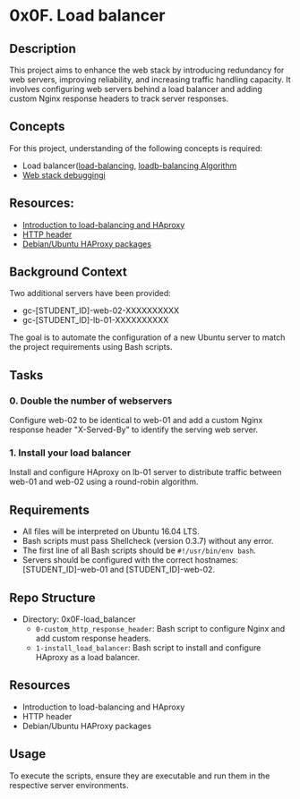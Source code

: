 # 0x0F. Load balancer

## Description
This project aims to enhance the web stack by introducing redundancy for web servers, improving reliability, and increasing traffic handling capacity. It involves configuring web servers behind a load balancer and adding custom Nginx response headers to track server responses.

## Concepts
For this project, understanding of the following concepts is required:
- Load balancer([load-balancing](https://www.thegeekstuff.com/2016/01/load-balancer-intro/), [loadb-balancing Algorithm](https://community.f5.com/kb/technicalarticles/intro-to-load-balancing-for-developers-%E2%80%93-the-algorithms/273759)
- [Web stack debuggingi](https://github.com/wishon1/alx-system_engineering-devops/blob/master/0x0F-load_balancer/web-stack_debuging.md)

## Resources:
- [Introduction to load-balancing and HAproxy](https://www.digitalocean.com/community/tutorials/an-introduction-to-haproxy-and-load-balancing-concepts)
- [HTTP header](https://www.techopedia.com/definition/27178/http-header)
- [Debian/Ubuntu HAProxy packages](https://haproxy.debian.net/)

## Background Context
Two additional servers have been provided:
- gc-[STUDENT_ID]-web-02-XXXXXXXXXX
- gc-[STUDENT_ID]-lb-01-XXXXXXXXXX

The goal is to automate the configuration of a new Ubuntu server to match the project requirements using Bash scripts.

## Tasks
### 0. Double the number of webservers
Configure web-02 to be identical to web-01 and add a custom Nginx response header "X-Served-By" to identify the serving web server.

### 1. Install your load balancer
Install and configure HAproxy on lb-01 server to distribute traffic between web-01 and web-02 using a round-robin algorithm.

## Requirements
- All files will be interpreted on Ubuntu 16.04 LTS.
- Bash scripts must pass Shellcheck (version 0.3.7) without any error.
- The first line of all Bash scripts should be `#!/usr/bin/env bash`.
- Servers should be configured with the correct hostnames: [STUDENT_ID]-web-01 and [STUDENT_ID]-web-02.

## Repo Structure
- Directory: 0x0F-load_balancer
    - `0-custom_http_response_header`: Bash script to configure Nginx and add custom response headers.
    - `1-install_load_balancer`: Bash script to install and configure HAproxy as a load balancer.

## Resources
- Introduction to load-balancing and HAproxy
- HTTP header
- Debian/Ubuntu HAProxy packages

## Usage
To execute the scripts, ensure they are executable and run them in the respective server environments.
